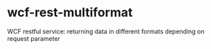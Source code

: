 # wcf-rest-multiformat
WCF restful service: returning data in different formats depending on request parameter
